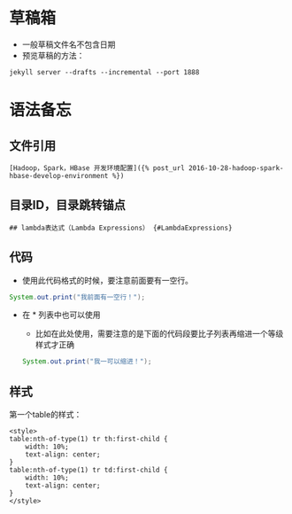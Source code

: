 # 草稿箱

* 一般草稿文件名不包含日期
* 预览草稿的方法：  

```
jekyll server --drafts --incremental --port 1888
```

# 语法备忘

## 文件引用

    [Hadoop，Spark，HBase 开发环境配置]({% post_url 2016-10-28-hadoop-spark-hbase-develop-environment %})

## 目录ID，目录跳转锚点

    ## lambda表达式（Lambda Expressions） {#LambdaExpressions}

## 代码
* 使用此代码格式的时候，要注意前面要有一空行。

```java
System.out.print("我前面有一空行！");
```
* 在 * 列表中也可以使用
    - 比如在此处使用，需要注意的是下面的代码段要比子列表再缩进一个等级样式才正确

    ```java
    System.out.print("我一可以缩进！");
    ```

## 样式

第一个table的样式：
```
<style>
table:nth-of-type(1) tr th:first-child {
    width: 10%;
    text-align: center;
}
table:nth-of-type(1) tr td:first-child {
    width: 10%;
    text-align: center;
}
</style>
```